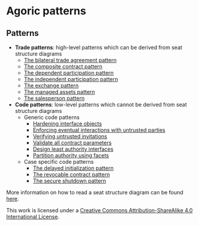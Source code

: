 # Agoric patterns

## Patterns

+ **Trade patterns**: high-level patterns which can be derived from seat structure diagrams
	+ [The bilateral trade agreement pattern](patterns/theBilateralTradeAgreementPattern.md)
	+ [The composite contract pattern](patterns/theCompositeContractPattern.md)
	+ [The dependent participation pattern](patterns/theDependentParticipationPattern.md)
	+ [The independent participation pattern](patterns/theIndependentParticipationPattern.md)
	+ [The exchange pattern](patterns/theExchangePattern.md)
	+ [The managed assets pattern](patterns/theManagedAssetsPattern.md)
	+ [The salesperson pattern](patterns/theSalespersonPattern.md)
+ **Code patterns**: low-level patterns which cannot be derived from seat structure diagrams
	+ Generic code patterns
		+ [Hardening interface objects](patterns/hardeningInterfaceObjects.md)
		+ [Enforcing eventual interactions with untrusted parties](patterns/enforcingEventualInteractionsWithUntrustedParties.md)
		+ [Verifying untrusted invitations](patterns/verifyingUntrustedInvitations.md)
		+ [Validate all contract parameters](patterns/validateAllContractParameters.md)
		+ [Design least authority interfaces](patterns/designLeastAuthorityInterfaces.md)
		+ [Partition authority using facets](patterns/partitionAuthorityUsingFacets.md)
	+ Case specific code patterns
		+ [The delayed initialization pattern](patterns/theDelayedInitializationPattern.md)
		+ [The revocable contract pattern](patterns/theRevocableContractPattern.md)
		+ [The secure shutdown pattern](patterns/theSecureShutdownPattern.md)
	
More information on how to read a seat structure diagram can be found [here](/legenda/legenda.md).

This work is licensed under a [Creative Commons Attribution-ShareAlike 4.0 International License](https://creativecommons.org/licenses/by-sa/4.0/legalcode).